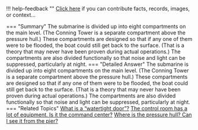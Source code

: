 !!! help-feedback ""
    <a href="/feedback/" data-feedback-link>Click here</a>
    if you can contribute facts, records, images, or context…

<a id="summary"></a>
=== "Summary"
    The submarine is divided up into eight compartments on the main level. (The Conning Tower is a separate compartment above the pressure hull.) These compartments are designed so that if any one of them were to be flooded, the boat could still get back to the surface. (That is a theory that may never have been proven during actual operations.) The compartments are also divided functionally so that noise and light can be suppressed, particularly at night.
=== "Detailed Answer"
    The submarine is divided up into eight compartments on the main level. (The Conning Tower is a separate compartment above the pressure hull.) These compartments are designed so that if any one of them were to be flooded, the boat could still get back to the surface. (That is a theory that may never have been proven during actual operations.) The compartments are also divided functionally so that noise and light can be suppressed, particularly at night.
=== "Related Topics"
    [What is a “watertight door”?](what-is-a-watertight-door.md#summary)
    [The control room has a lot of equipment. Is it the command center?](the-control-room-has-a-lot-of-equipment-is-it-the-command-center.md#summary)
    [Where is the pressure hull? Can I see it from the pier?](where-is-the-pressure-hull-can-i-see-it-from-the-pier.md#summary)
